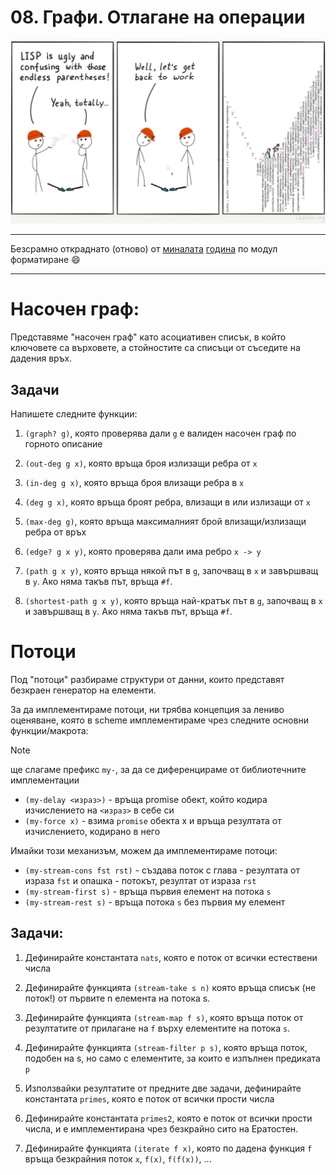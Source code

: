 # 08. Графи. Отлагане на операции

![Lisp meme](../assets/08-parentheses-meme.jpg)

---

Безсрамно откраднато (отново) от [миналата](https://github.com/triffon/fp-2022-23/blob/main/exercises/inf1/08-scheme-graph/README.md) [година](https://github.com/triffon/fp-2022-23/blob/main/exercises/inf1/09-scheme-stream/README.md) по модул форматиране :smile:

---

# Насочен граф:

Представяме "насочен граф" като асоциативен списък, в който ключовете са върховете, а стойностите са списъци от съседите на дадения връх.

## Задачи

Напишете следните функции:

1. `(graph? g)`, която проверява дали `g` е валиден насочен граф по горното описание

2. `(out-deg g x)`, която връща броя излизащи ребра от `x`

3. `(in-deg g x)`, която връща броя влизащи ребра в `x`

4. `(deg g x)`, която връща броят ребра, влизащи в или излизащи от `x`

5. `(max-deg g)`, която връща максималният брой влизащи/излизащи ребра от връх

6. `(edge? g x y)`, която проверява дали има ребро `x -> y`

7. `(path g x y)`, която връща някой път в `g`, започващ в `x` и завършващ в `y`. Ако няма такъв път, връща `#f`.

8. `(shortest-path g x y)`, която връща най-кратък път в `g`, започващ в `x` и завършващ в `y`. Ако няма такъв път, връща `#f`.

# Потоци

Под "потоци" разбираме структури от данни, които представят безкраен генератор на елементи.

За да имплементираме потоци, ни трябва концепция за лениво оценяване, която в scheme имплементираме чрез следните основни функции/макрота:

> [!NOTE]
> ще слагаме префикс `my-`, за да се диференцираме от библиотечните имплементации

- `(my-delay <израз>)` - връща promise обект, който кодира изчислението на `<израз>` в себе си
- `(my-force x)` - взима `promise` обекта x и връща резултата от изчислението, кодирано в него

Имайки този механизъм, можем да имплементираме потоци:

- `(my-stream-cons fst rst)` - създава поток с глава - резултата от израза `fst` и опашка - потокът, резултат от израза `rst`
- `(my-stream-first s)` - връща първия елемент на потока `s`
- `(my-stream-rest s)` - връща потока `s` без първия му елемент

## Задачи:

1. Дефинирайте константата `nats`, която е поток от всички естествени числа

2. Дефинирайте функцията `(stream-take s n)` която връща списък (не поток!) от първите n елемента на потока s.

3. Дефинирайте функцията `(stream-map f s)`, която връща поток от резултатите от прилагане на `f` върху елементите на потока `s`.

4. Дефинирайте функцията `(stream-filter p s)`, която връща поток, подобен на s, но само с елементите, за които е изпълнен предиката `p`

5. Използвайки резултатите от предните две задачи, дефинирайте константата `primes`, която е поток от всички прости числа

6. Дефинирайте константата `primes2`, която е поток от всички прости числа, и е имплементирана чрез безкрайно сито на Ератостен.

7. Дефинирайте функцията `(iterate f x)`, която по дадена функция `f` връща безкрайния поток `x`, `f(x)`, `f(f(x))`, ...
